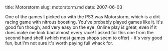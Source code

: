 title: Motorstorm
slug: motorstorm.md
date: 2007-06-03


One of the games I picked up with the PS3 was Motorstorm, which is a dirt racing game with nitrous boosting. You've probably played games like it. It's good fun though, and very easy on the eye. Online play is great, even if it does make me look bad almost every race!
I asked for this one from the second hand shelf (which most games shops seem to offer) - it's very good fun, but I'm not sure it's worth paying full whack for.